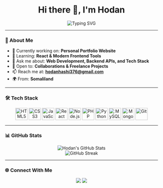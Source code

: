 <h1 align="center">Hi there 👋, I'm Hodan</h1>

<p align="center">
  <img src="https://readme-typing-svg.demolab.com?font=Fira+Code&size=24&pause=1000&color=4A90E2&center=true&vCenter=true&width=435&lines=Fullstack+Developer;Tech+Enthusiast+💻;Lifelong+Learner+📚;Open+Source+Lover+❤️" alt="Typing SVG" />
</p>

---

### 💫 About Me

- 🔭 Currently working on: **Personal Portfolio Website**
- 🌱 Learning: **React & Modern Frontend Tools**
- 💬 Ask me about: **Web Development, Backend APIs, and Tech Stack**
- 🤝 Open to: **Collaborations & Freelance Projects**
- 📫 Reach me at: **hodanhashi376@gmail.com**
- 🌍 From: **Somaliland**

---

### 🛠️ Tech Stack

<div align="center">
  <img src="https://cdn.jsdelivr.net/gh/devicons/devicon/icons/html5/html5-original.svg" height="40" alt="HTML5" />
  <img src="https://cdn.jsdelivr.net/gh/devicons/devicon/icons/css3/css3-original.svg" height="40" alt="CSS3" />
  <img src="https://cdn.jsdelivr.net/gh/devicons/devicon/icons/javascript/javascript-original.svg" height="40" alt="JavaScript" />
  <img src="https://cdn.jsdelivr.net/gh/devicons/devicon/icons/react/react-original.svg" height="40" alt="React" />
  <img src="https://cdn.jsdelivr.net/gh/devicons/devicon/icons/nodejs/nodejs-original.svg" height="40" alt="Node.js" />
  <img src="https://cdn.jsdelivr.net/gh/devicons/devicon/icons/php/php-original.svg" height="40" alt="PHP" />
  <img src="https://cdn.jsdelivr.net/gh/devicons/devicon/icons/python/python-original.svg" height="40" alt="Python" />
  <img src="https://cdn.jsdelivr.net/gh/devicons/devicon/icons/mysql/mysql-original.svg" height="40" alt="MySQL" />
  <img src="https://cdn.jsdelivr.net/gh/devicons/devicon/icons/mongodb/mongodb-original.svg" height="40" alt="MongoDB" />
  <img src="https://cdn.jsdelivr.net/gh/devicons/devicon/icons/git/git-original.svg" height="40" alt="Git" />
</div>

---

### 📊 GitHub Stats

<p align="center">
  <img src="https://github-readme-stats.vercel.app/api?username=hodan376&show_icons=true&theme=radical" alt="Hodan's GitHub Stats" />
  <br />
  <img src="https://github-readme-streak-stats.herokuapp.com/?user=hodan376&theme=radical" alt="GitHub Streak" />
</p>

---

### 🌐 Connect With Me

<p align="center">
  <a href="mailto:hodanhashi376@gmail.com"><img src="https://img.shields.io/badge/Gmail-red?style=for-the-badge&logo=gmail&logoColor=white" /></a>
  <a href="https://github.com/hodan376"><img src="https://img.shields.io/badge/GitHub-000?style=for-the-badge&logo=github&logoColor=white" /></a>
</p>
